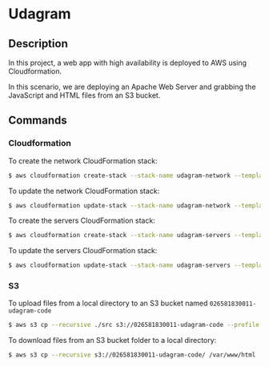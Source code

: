 # Udagram

## Description

In this project, a web app with high availability is deployed to AWS using Cloudformation.

In this scenario, we are deploying an Apache Web Server and grabbing the JavaScript and HTML files from an S3 bucket.

## Commands

### Cloudformation

To create the network CloudFormation stack:

```sh
$ aws cloudformation create-stack --stack-name udagram-network --template-body file://network.yml  --parameters file://network-params.json --capabilities "CAPABILITY_IAM" "CAPABILITY_NAMED_IAM" --region=us-east-1 --profile devops
```

To update the network CloudFormation stack:

```sh
$ aws cloudformation update-stack --stack-name udagram-network --template-body file://network.yml  --parameters file://network-params.json --region=us-east-1 --profile devops
```

To create the servers CloudFormation stack:

```sh
$ aws cloudformation create-stack --stack-name udagram-servers --template-body file://infrastructure/servers/servers.yml  --parameters file://infrastructure/servers/servers-params.json --capabilities "CAPABILITY_IAM" "CAPABILITY_NAMED_IAM" --region=us-east-1 --profile devops
```

To update the servers CloudFormation stack:

```sh
$ aws cloudformation update-stack --stack-name udagram-servers --template-body file://infrastructure/servers/servers.yml  --parameters file://infrastructure/servers/servers-params.json --capabilities "CAPABILITY_IAM" "CAPABILITY_NAMED_IAM" --region=us-east-1 --profile devops
```

### S3

To upload files from a local directory to an S3 bucket named `026581830011-udagram-code`

```sh
$ aws s3 cp --recursive ./src s3://026581830011-udagram-code --profile devops
```

To download files from an S3 bucket folder to a local directory:

```sh
$ aws s3 cp --recursive s3://026581830011-udagram-code/ /var/www/html
```